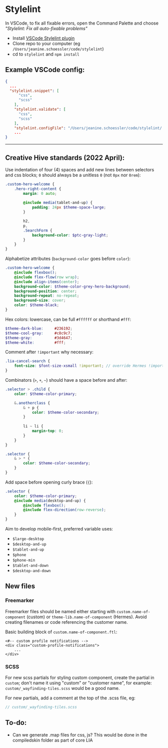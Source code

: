 # Stylelint

In VSCode, to fix all fixable errors, open the Command Palette and choose *"Stylelint: Fix all auto-fixable problems"*

- Install [VSCode Stylelint plugin](https://marketplace.visualstudio.com/items?itemName=stylelint.vscode-stylelint)
- Clone repo to your computer (eg `/Users/jeanine.schoessler/code/stylelint`)
- cd to `stylelint` and `npm install`
 

## Example VSCode config:

```json
{
  ...
  "stylelint.snippet": [
      "css",
      "scss"
    ],
    "stylelint.validate": [
      "css",
      "scss"
    ],
    "stylelint.configFile": "/Users/jeanine.schoessler/code/stylelint/.stylelintrc.json"
    ...
}
```

----

## Creative Hive standards (2022 April):

Use indentation of four (4) spaces and add new lines between selectors and css blocks; `0` should always be a unitless `0` (not `0px` nor `0rem`):

```scss
.custom-hero-welcome {
    .hero-right-content {
        margin: 0 auto;
        
        @include media(tablet-and-up) {
            padding: 24px $theme-space-large;
        }

        h2,
        p,
        .SearchForm {
            background-color: $ptc-gray-light;
        }
    }
}
```

Alphabetize attributes (`background-color` goes before `color`):

```scss
.custom-hero-welcome {
    @include flexbox();
    @include flex-flow(row wrap);
    @include align-items(center);
    background-color: $theme-color-grey-hero-background;
    background-position: center;
    background-repeat: no-repeat;
    background-size: cover;
    color: $theme-black;
}
```

Hex colors: lowercase, can be full `#ffffff` or shorthand `#fff`:

```scss
$theme-dark-blue:     #236192;
$theme-cool-gray:     #c8c9c7;
$theme-gray:          #3d4647;
$theme-white:         #fff;
```

Comment after `!important` why necessary:

```scss
.lia-cancel-search {
    font-size: $font-size-xsmall !important; // override Hermes !important
}
```

Combinators (`>`, `+`, `~`) should have a space before and after:
```scss
.selector > .child { 
    color: $theme-color-primary; 

    &.anotherclass {
        & + p {
            color: $theme-color-secondary;
        }
        
        li ~ li {
            margin-top: 0;
        }
    }
}

.selector {
    & > * {
        color: $theme-color-secondary;
    }
}
```

Add space before opening curly brace (`{`):

```scss
.selector { 
    color: $theme-color-primary; 
    @include media(desktop-and-up) {
        @include flexbox();
        @include flex-direction(row-reverse);
    }
}
```


Aim to develop mobile-first, preferred variable uses:
- `$large-desktop`
- `$desktop-and-up`
- `$tablet-and-up`
- `$phone`
- `$phone-min`
- `$tablet-and-down`
- `$desktop-and-down`


## New files

### Freemarker

Freemarker files should be named either starting with `custom.name-of-component` (custom) or `theme-lib.name-of-component` (Hermes). Avoid creating filenames or code referencing the customer name.

Basic building block of `custom.name-of-component.ftl`:

```ftl
<#-- custom profile notifications -->
<div class="custom-profile-notifications">
    ...
</div>
```

### SCSS

For new scss partials for styling custom component, create the partial in `custom`; don't name it using "custom" or "customer name", for example: `custom/_wayfinding-tiles.scss` would be a good name.

For new partials, add a comment at the top of the .scss file, eg:

```scss
// custom/_wayfinding-tiles.scss
```

## To-do:

- Can we generate .map files for css, js? This would be done in the compiledskin folder as part of core LIA